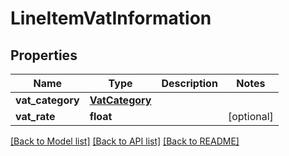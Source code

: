 # LineItemVatInformation

## Properties
Name | Type | Description | Notes
------------ | ------------- | ------------- | -------------
**vat_category** | [**VatCategory**](VatCategory.md) |  | 
**vat_rate** | **float** |  | [optional] 

[[Back to Model list]](../README.md#documentation-for-models) [[Back to API list]](../README.md#documentation-for-api-endpoints) [[Back to README]](../README.md)



